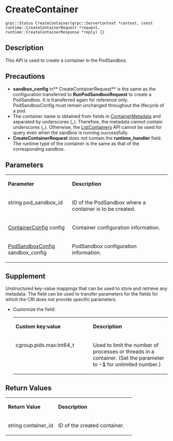 # CreateContainer<a name="EN-US_TOPIC_0184808099"></a>

```
grpc::Status CreateContainer(grpc::ServerContext *context, const runtime::CreateContainerRequest *request, runtime::CreateContainerResponse *reply) {}
```

## Description<a name="en-us_topic_0183088045_section729211519569"></a>

This API is used to create a container in the PodSandbox.

## Precautions<a name="en-us_topic_0183088045_section973104418419"></a>

-   **sandbox\_config**  in** CreateContainerRequest**  is the same as the configuration transferred to  **RunPodSandboxRequest**  to create a PodSandbox. It is transferred again for reference only. PodSandboxConfig must remain unchanged throughout the lifecycle of a pod.
-   The container name is obtained from fields in  [ContainerMetadata](apis.md#en-us_topic_0182207110_li17135914132319)  and separated by underscores \(\_\). Therefore, the metadata cannot contain underscores \(\_\). Otherwise, the  [ListContainers](listcontainers.md#EN-US_TOPIC_0184808103)  API cannot be used for query even when the sandbox is running successfully.
-   **CreateContainerRequest**  does not contain the  **runtime\_handler**  field. The runtime type of the container is the same as that of the corresponding sandbox.

## Parameters<a name="en-us_topic_0183088045_section349492895613"></a>

<a name="en-us_topic_0183088045_table184320467318"></a>
<table><tbody><tr id="en-us_topic_0183088045_row78917461336"><td class="cellrowborder" valign="top" width="39.54%"><p id="en-us_topic_0183088045_p1089154617315"><a name="en-us_topic_0183088045_p1089154617315"></a><a name="en-us_topic_0183088045_p1089154617315"></a><strong id="en-us_topic_0183088045_b548313557141"><a name="en-us_topic_0183088045_b548313557141"></a><a name="en-us_topic_0183088045_b548313557141"></a>Parameter</strong></p>
</td>
<td class="cellrowborder" valign="top" width="60.46%"><p id="en-us_topic_0183088045_p128984613319"><a name="en-us_topic_0183088045_p128984613319"></a><a name="en-us_topic_0183088045_p128984613319"></a><strong id="en-us_topic_0183088045_b192751657131410"><a name="en-us_topic_0183088045_b192751657131410"></a><a name="en-us_topic_0183088045_b192751657131410"></a>Description</strong></p>
</td>
</tr>
<tr id="en-us_topic_0183088045_row10898461533"><td class="cellrowborder" valign="top" width="39.54%"><p id="en-us_topic_0183088045_p114454389351"><a name="en-us_topic_0183088045_p114454389351"></a><a name="en-us_topic_0183088045_p114454389351"></a>string  pod_sandbox_id</p>
</td>
<td class="cellrowborder" valign="top" width="60.46%"><p id="en-us_topic_0183088045_p16591797361"><a name="en-us_topic_0183088045_p16591797361"></a><a name="en-us_topic_0183088045_p16591797361"></a>ID of the PodSandbox where a container is to be created.</p>
</td>
</tr>
<tr id="en-us_topic_0183088045_row17894468314"><td class="cellrowborder" valign="top" width="39.54%"><p id="en-us_topic_0183088045_p1489111122411"><a name="en-us_topic_0183088045_p1489111122411"></a><a name="en-us_topic_0183088045_p1489111122411"></a><a href="apis.md#en-us_topic_0182207110_li9517163811284">ContainerConfig</a> config</p>
</td>
<td class="cellrowborder" valign="top" width="60.46%"><p id="en-us_topic_0183088045_p780820166266"><a name="en-us_topic_0183088045_p780820166266"></a><a name="en-us_topic_0183088045_p780820166266"></a>Container configuration information.</p>
</td>
</tr>
<tr id="en-us_topic_0183088045_row4812119101610"><td class="cellrowborder" valign="top" width="39.54%"><p id="en-us_topic_0183088045_p89345298375"><a name="en-us_topic_0183088045_p89345298375"></a><a name="en-us_topic_0183088045_p89345298375"></a><a href="apis.md#en-us_topic_0182207110_li253629701">PodSandboxConfig</a> sandbox_config</p>
</td>
<td class="cellrowborder" valign="top" width="60.46%"><p id="en-us_topic_0183088045_p516113378378"><a name="en-us_topic_0183088045_p516113378378"></a><a name="en-us_topic_0183088045_p516113378378"></a>PodSandbox configuration information.</p>
</td>
</tr>
</tbody>
</table>

## Supplement<a name="en-us_topic_0183088045_section192641215164616"></a>

Unstructured key-value mappings that can be used to store and retrieve any metadata. The field can be used to transfer parameters for the fields for which the CRI does not provide specific parameters.

-   Customize the field:

    <a name="en-us_topic_0183088045_table18570435155317"></a>
    <table><tbody><tr id="en-us_topic_0183088045_row961273515313"><td class="cellrowborder" valign="top" width="50%"><p id="en-us_topic_0183088045_p146121535155310"><a name="en-us_topic_0183088045_p146121535155310"></a><a name="en-us_topic_0183088045_p146121535155310"></a><strong id="en-us_topic_0183088045_b6471318131516"><a name="en-us_topic_0183088045_b6471318131516"></a><a name="en-us_topic_0183088045_b6471318131516"></a>Custom key:value</strong></p>
    </td>
    <td class="cellrowborder" valign="top" width="50%"><p id="en-us_topic_0183088045_p1861233511533"><a name="en-us_topic_0183088045_p1861233511533"></a><a name="en-us_topic_0183088045_p1861233511533"></a><strong id="en-us_topic_0183088045_b108031524131516"><a name="en-us_topic_0183088045_b108031524131516"></a><a name="en-us_topic_0183088045_b108031524131516"></a>Description</strong></p>
    </td>
    </tr>
    <tr id="en-us_topic_0183088045_row761273525315"><td class="cellrowborder" valign="top" width="50%"><p id="en-us_topic_0183088045_p221701745415"><a name="en-us_topic_0183088045_p221701745415"></a><a name="en-us_topic_0183088045_p221701745415"></a>cgroup.pids.max:int64_t</p>
    </td>
    <td class="cellrowborder" valign="top" width="50%"><p id="en-us_topic_0183088045_p1475318795514"><a name="en-us_topic_0183088045_p1475318795514"></a><a name="en-us_topic_0183088045_p1475318795514"></a>Used to limit the number of processes or threads in a container. (Set the parameter to <strong id="en-us_topic_0183088045_b8719165813485"><a name="en-us_topic_0183088045_b8719165813485"></a><a name="en-us_topic_0183088045_b8719165813485"></a>-1</strong> for unlimited number.)</p>
    </td>
    </tr>
    </tbody>
    </table>


## Return Values<a name="en-us_topic_0183088045_section1526020315504"></a>

<a name="en-us_topic_0183088045_table1526093165012"></a>
<table><tbody><tr id="en-us_topic_0183088045_row926093115015"><td class="cellrowborder" valign="top" width="39.54%"><p id="en-us_topic_0183088045_p14260143155018"><a name="en-us_topic_0183088045_p14260143155018"></a><a name="en-us_topic_0183088045_p14260143155018"></a><strong id="en-us_topic_0183088045_b483554020153"><a name="en-us_topic_0183088045_b483554020153"></a><a name="en-us_topic_0183088045_b483554020153"></a>Return Value</strong></p>
</td>
<td class="cellrowborder" valign="top" width="60.46%"><p id="en-us_topic_0183088045_p62602031155019"><a name="en-us_topic_0183088045_p62602031155019"></a><a name="en-us_topic_0183088045_p62602031155019"></a><strong id="en-us_topic_0183088045_b10595238191520"><a name="en-us_topic_0183088045_b10595238191520"></a><a name="en-us_topic_0183088045_b10595238191520"></a>Description</strong></p>
</td>
</tr>
<tr id="en-us_topic_0183088045_row326093175014"><td class="cellrowborder" valign="top" width="39.54%"><p id="en-us_topic_0183088045_p3480192112404"><a name="en-us_topic_0183088045_p3480192112404"></a><a name="en-us_topic_0183088045_p3480192112404"></a>string container_id</p>
</td>
<td class="cellrowborder" valign="top" width="60.46%"><p id="en-us_topic_0183088045_p14745551137"><a name="en-us_topic_0183088045_p14745551137"></a><a name="en-us_topic_0183088045_p14745551137"></a>ID of the created container.</p>
</td>
</tr>
</tbody>
</table>

